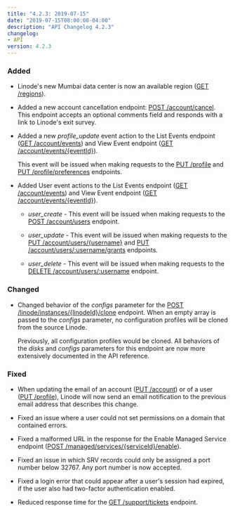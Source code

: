 ```yaml
---
title: "4.2.3: 2019-07-15"
date: "2019-07-15T08:00:00-04:00"
description: "API Changelog 4.2.3"
changelog:
- API
version: 4.2.3
---
```


### Added

- Linode's new Mumbai data center is now an available region ([GET /regions](https://developers.linode.com/api/docs/v4#operation/getRegions)).

- Added a new account cancellation endpoint: [POST /account/cancel](https://developers.linode.com/api/docs/v4#operation/cancelAccount). This endpoint accepts an optional comments field and responds with a link to Linode's  exit survey.

- Added a new *profile\_update* event action to the List Events endpoint ([GET /account/events](https://developers.linode.com/api/docs/v4#operation/getEvents)) and View Event endpoint ([GET /account/events/{eventId}](https://developers.linode.com/api/docs/v4#operation/getEvent)).

    This event will be issued when making requests to the [PUT /profile](https://developers.linode.com/api/docs/v4#operation/updateProfile) and [PUT /profile/preferences](https://developers.linode.com/api/docs/v4#operation/updateUserPreferences) endpoints.

- Added User event actions to the List Events endpoint ([GET /account/events](https://developers.linode.com/api/docs/v4#operation/getEvents)) and View Event endpoint ([GET /account/events/{eventId}](https://developers.linode.com/api/docs/v4#operation/getEvent)).

    - *user\_create* - This event will be issued when making requests to the [POST /account/users](https://developers.linode.com/api/docs/v4#operation/createUser) endpoint.

    - *user\_update* - This event will be issued when making requests to the [PUT /account/users/{username}](https://developers.linode.com/api/docs/v4#operation/updateUser) and [PUT /account/users/:username/grants](https://developers.linode.com/api/docs/v4#operation/updateUserGrants) endpoints.

    - *user\_delete* - This event will be issued when making requests to the [DELETE /account/users/:username](https://developers.linode.com/api/docs/v4#operation/deleteUser) endpoint.

### Changed

- Changed behavior of the *configs* parameter for the [POST /linode/instances/{linodeId}/clone](https://developers.linode.com/api/docs/v4#operation/cloneLinodeInstance) endpoint. When an empty array is passed to the *configs* parameter, no configuration profiles will be cloned from the source Linode.

    Previously, all configuration profiles would be cloned. All behaviors of the *disks* and *configs* parameters for this endpoint are now more extensively documented in the API reference.

### Fixed

- When updating the email of an account ([PUT /account](https://developers.linode.com/api/docs/v4#operation/updateAccount)) or of a user ([PUT /profile](https://developers.linode.com/api/docs/v4#operation/updateProfile)), Linode will now send an email notification to the previous email address that describes this change.

- Fixed an issue where a user could not set permissions on a domain that contained errors.

- Fixed a malformed URL in the response for the Enable Managed Service endpoint ([POST /managed/services/{serviceId}/enable](https://developers.linode.com/api/docs/v4#operation/enableManagedService)).

- Fixed an issue in which SRV records could only be assigned a port number below 32767. Any port number is now accepted.

- Fixed a login error that could appear after a user's session had expired, if the user also had two-factor authentication enabled.

- Reduced response time for the [GET /support/tickets](https://developers.linode.com/api/docs/v4#operation/getTickets) endpoint.